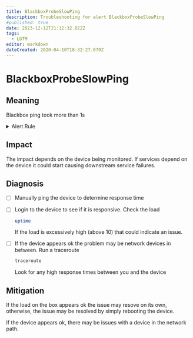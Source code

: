 ```yaml
---
title: BlackboxProbeSlowPing
description: Troubleshooting for alert BlackboxProbeSlowPing
#published: true
date: 2023-12-12T21:12:32.022Z
tags: 
  - LGTM
editor: markdown
dateCreated: 2020-04-10T18:32:27.079Z
---
```


# BlackboxProbeSlowPing

## Meaning
[//]: # "Short paragraph that explains what the alert means"
Blackbox ping took more than 1s

<details>
  <summary>Alert Rule</summary>

{{% rule "blackbox/blackbox-exporter.yml" "BlackboxProbeSlowPing" %}}

<!-- Rule when generated

```yaml
alert: BlackboxProbeSlowPing
expr: avg_over_time(probe_icmp_duration_seconds[1m]) > 1
for: 1m
labels:
    severity: warning
annotations:
    summary: Blackbox probe slow ping (instance {{ $labels.instance }})
    description: |-
        Blackbox ping took more than 1s
          VALUE = {{ $value }}
          LABELS = {{ $labels }}
    runbook: https://github.com/srerun/prometheus-alerts/blob/main/content/runbooks/blackbox-exporter/BlackboxProbeSlowPing.md

```

-->

</details>


## Impact
[//]: # "What could / will happen if the alert is not addressed"

The impact depends on the device being monitored.  If services depend on the device it could start causing downstream service failures.


## Diagnosis
[//]: # "Steps to take to identify the cause of the problem"

- [ ] Manually ping the device to determine response time
- [ ] Login to the device to see if it is responsive.  Check the load
  ```bash
  uptime
  ```
  If the load is excessively high (above 10) that could indicate an issue.
- [ ] If the device appears ok the problem may be network devices in between.  Run a traceroute
	```bash
	traceroute
	```
	Look for any high response times between you and the device
  

## Mitigation
[//]: # "The steps necessary to resolve the alert"

If the load on the box appears ok the issue may resove on its own, otherwise, the issue may be resolved by simply rebooting the device.

If the device appears ok, there may be issues with a device in the network path.
